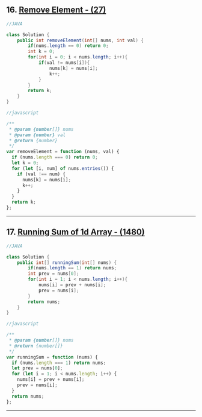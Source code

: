## 16. [Remove Element - (27)](https://leetcode.com/problems/remove-element/)

```java
//JAVA

class Solution {
    public int removeElement(int[] nums, int val) {
        if(nums.length == 0) return 0;
        int k = 0;
        for(int i = 0; i < nums.length; i++){
            if(val != nums[i]){
                nums[k] = nums[i];
                k++;
            }
        }
        return k;
    }
}
```

```javascript
//javascript

/**
 * @param {number[]} nums
 * @param {number} val
 * @return {number}
 */
var removeElement = function (nums, val) {
  if (nums.length === 0) return 0;
  let k = 0;
  for (let [i, num] of nums.entries()) {
    if (val !== num) {
      nums[k] = nums[i];
      k++;
    }
  }
  return k;
};
```

---

## 17. [Running Sum of 1d Array - (1480)](https://leetcode.com/problems/running-sum-of-1d-array/)

```java
//JAVA

class Solution {
    public int[] runningSum(int[] nums) {
        if(nums.length == 1) return nums;
        int prev = nums[0];
        for(int i = 1; i < nums.length; i++){
            nums[i] = prev + nums[i];
            prev = nums[i];
        }
        return nums;
    }
}
```

```javascript
//javascript

/**
 * @param {number[]} nums
 * @return {number[]}
 */
var runningSum = function (nums) {
  if (nums.length === 1) return nums;
  let prev = nums[0];
  for (let i = 1; i < nums.length; i++) {
    nums[i] = prev + nums[i];
    prev = nums[i];
  }
  return nums;
};
```

---
